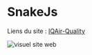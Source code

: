 # SnakeJs
Liens du site : [IQAir-Quality](https://thomasdlv0.github.io/IQAir-Quality/)

![visuel site web](https://media.discordapp.net/attachments/1230586940131381342/1304014517235351582/Capture_decran_2024-11-07_a_10.27.19.png?ex=672dd9a8&is=672c8828&hm=a6d6e08a12b98334b2efd6a70c4ee57b627a8bdb27b24307e839668140ff126b&=&format=webp&quality=lossless&width=1302&height=1056)
